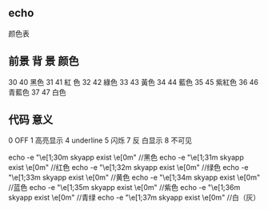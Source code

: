 ## echo

 

颜色表 

  前景              背 景               颜色
   ---------------------------------------
   30                40                黑色
   31                41                紅 色
   32                42                綠色
   33                43                黃色
   34                44                藍色
   35                45                紫紅色
   36                46                青藍色
   37                47                白色

  代码               意义
   -------------------------
   0                 OFF
   1                  高亮显示
   4                 underline
   5                  闪烁
   7                  反 白显示
   8                  不可见



echo -e "\e[1;30m skyapp exist \e[0m" //黑色
echo -e "\e[1;31m skyapp exist \e[0m" //红色
echo -e "\e[1;32m skyapp exist \e[0m" //绿色
echo -e "\e[1;33m skyapp exist \e[0m" //黄色
echo -e "\e[1;34m skyapp exist \e[0m" //蓝色
echo -e "\e[1;35m skyapp exist \e[0m" //紫色
echo -e "\e[1;36m skyapp exist \e[0m" //青绿
echo -e "\e[1;37m skyapp exist \e[0m" //白（灰）